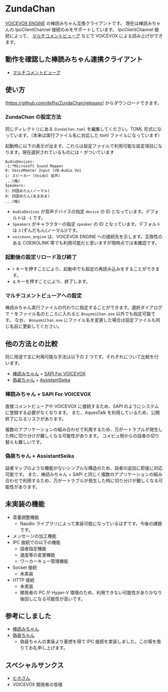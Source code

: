 # ZundaChan

[VOICEVOX ENGINE](https://github.com/VOICEVOX/voicevox_engine) の棒読みちゃん互換クライアントです。
現在は棒読みちゃんの IpcClientChannel 接続のみをサポートしています。
IpcClientChannel 接続によって、 [マルチコメントビューア](https://ryu-s.github.io/app/multicommentviewer) などで VOICEVOX による読み上げができます。

## 動作を確認した棒読みちゃん連携クライアント

- [マルチコメントビューア](https://ryu-s.github.io/app/multicommentviewer)

## 使い方

[https://github.com/deflis/ZundaChan/releases] からダウンロードできます。

### ZundaChan の設定方法

同じディレクトリにある `ZundaChan.toml` を編集してください。TOML 形式になっています。（本来は実行ファイル名に対応した toml ファイルになっています）

起動時に以下の表示が出ます。これらは設定ファイルで利用可能な設定項目になります。現在選択されているものには `*` がついています

```
AudioDevices:
-1:*Microsoft Sound Mapper
0: VoiceMeeter Input (VB-Audio Voi
1: スピーカー (Voidol 音声)
...(略)
Speakers:
2: 四国めたん(ノーマル)
0: 四国めたん(あまあま)
...(略)
```

- `AudioDevices` が音声デバイスの指定 `device` の ID となっています。デフォルトは `-1` です。
- `Speakers` がキャラクターの指定 `speaker` の ID となっています。デフォルトは `3` (ずんだもん(ノーマル))です。
- `voicevox_engine` は、VOICEVOX ENGINE への接続先を示します。互換性のある COEIROLINK 等でも利用可能だと思いますが現時点では未確認です。

### 起動後の設定リロード及び終了

- r キーを押すことにより、起動中でも設定の再読み込みをすることができます。
- q キーを押すことにより、終了します。

### マルチコメントビューアへの設定

棒読みちゃん実行ファイルの代わりに指定することができます。選択ダイアログで `*` をファイル名のところに入れると `BouyomiChan.exe` 以外でも指定可能です。
なお、 `BouyomiChan.exe` にファイル名を変更した場合は設定ファイルも同じ名前に更新してください。

## 他の方法との比較

同じ用途で主に利用可能な手法は以下の 2 つです。それぞれについて比較を行います。

- [棒読みちゃん](https://chi.usamimi.info/Program/Application/BouyomiChan/) + [SAPI For VOICEVOX](https://github.com/shigobu/SAPIForVOICEVOX)
- [偽装ちゃん](https://hgotoh.jp/wiki/doku.php/documents/tools/tools-206) + [AssistantSeika](https://hgotoh.jp/wiki/doku.php/documents/voiceroid/assistantseika/assistantseika-000)

### 棒読みちゃん + SAPI For VOICEVOX

直接コメントビューアや VOICEVOX に接続するため、SAPI のようにシステムに登録する必要がなくなります。
また、AquesTalk を利用しているため、公開終了になるリスクがあります。

複数のアプリケーションの組み合わせで利用するため、万が一トラブルが発生した時に切り分けが難しくなる可能性があります。
コメビュ側からの話者の切り替えも難しいです。

### 偽装ちゃん + AssistantSeika

話者マップのような機能がないシンプルな構造のため、話者の追加に即座に対応可能です。
また、棒読みちゃん + SAPI と同じく複数のアプリケーションの組み合わせで利用するため、万が一トラブルが発生した時に切り分けが難しくなる可能性があります。

## 未実装の機能

- 音量調整機能
  - Naudio ライブラリによって実装可能になっているはずです。今後の課題です。
- メッセージの加工機能
- IPC 接続での以下の機能
  - 話者指定機能
  - 速度等の変更機能
  - ワーカーキュー管理機能
- Socket 接続
  - 未実装
- HTTP 接続
  - 未実装
  - 開発者の PC が Hyper-V 環境のため、利用できない可能性がありかなり後回しになる可能性が高いです。

## 参考にしました

- [棒読みちゃん](https://chi.usamimi.info/Program/Application/BouyomiChan/)
- [偽装ちゃん](https://hgotoh.jp/wiki/doku.php/documents/tools/tools-206)
  - 偽装ちゃんの実装より着想を得て IPC 接続を実装しました。この場を借りてお礼申し上げます。

## スペシャルサンクス

- [ヒホさん](https://twitter.com/hiho_karuta)
- VOICEVOX 開発者の皆様
